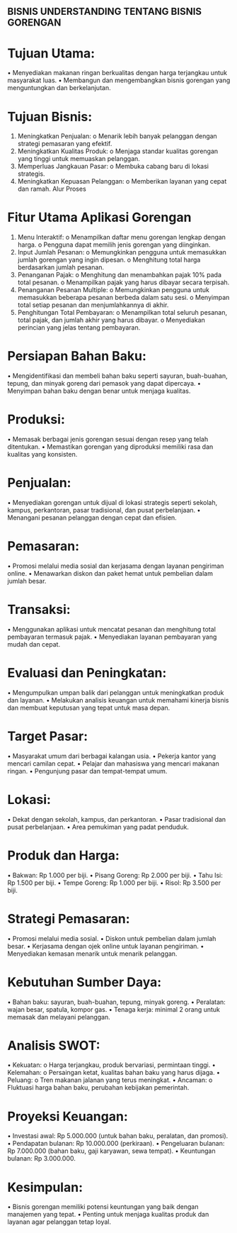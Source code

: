 ## BISNIS UNDERSTANDING TENTANG BISNIS GORENGAN

# Tujuan Utama:
•	Menyediakan makanan ringan berkualitas dengan harga terjangkau untuk masyarakat luas.
•	Membangun dan mengembangkan bisnis gorengan yang menguntungkan dan berkelanjutan.

# Tujuan Bisnis:
1.	Meningkatkan Penjualan:
o	Menarik lebih banyak pelanggan dengan strategi pemasaran yang efektif.
2.	Meningkatkan Kualitas Produk:
o	Menjaga standar kualitas gorengan yang tinggi untuk memuaskan pelanggan.
3.	Memperluas Jangkauan Pasar:
o	Membuka cabang baru di lokasi strategis.
4.	Meningkatkan Kepuasan Pelanggan:
o	Memberikan layanan yang cepat dan ramah.
Alur Proses

# Fitur Utama Aplikasi Gorengan
1.	Menu Interaktif:
o	Menampilkan daftar menu gorengan lengkap dengan harga.
o	Pengguna dapat memilih jenis gorengan yang diinginkan.
2.	Input Jumlah Pesanan:
o	Memungkinkan pengguna untuk memasukkan jumlah gorengan yang ingin dipesan.
o	Menghitung total harga berdasarkan jumlah pesanan.
3.	Penanganan Pajak:
o	Menghitung dan menambahkan pajak 10% pada total pesanan.
o	Menampilkan pajak yang harus dibayar secara terpisah.
4.	Penanganan Pesanan Multiple:
o	Memungkinkan pengguna untuk memasukkan beberapa pesanan berbeda dalam satu sesi.
o	Menyimpan total setiap pesanan dan menjumlahkannya di akhir.
5.	Penghitungan Total Pembayaran:
o	Menampilkan total seluruh pesanan, total pajak, dan jumlah akhir yang harus dibayar.
o	Menyediakan perincian yang jelas tentang pembayaran.

# Persiapan Bahan Baku:
•	Mengidentifikasi dan membeli bahan baku seperti sayuran, buah-buahan, tepung, dan minyak goreng dari pemasok yang dapat dipercaya.
•	Menyimpan bahan baku dengan benar untuk menjaga kualitas.

# Produksi:
•	Memasak berbagai jenis gorengan sesuai dengan resep yang telah ditentukan.
•	Memastikan gorengan yang diproduksi memiliki rasa dan kualitas yang konsisten.

# Penjualan:
•	Menyediakan gorengan untuk dijual di lokasi strategis seperti sekolah, kampus, perkantoran, pasar tradisional, dan pusat perbelanjaan.
•	Menangani pesanan pelanggan dengan cepat dan efisien.

# Pemasaran:
•	Promosi melalui media sosial dan kerjasama dengan layanan pengiriman online.
•	Menawarkan diskon dan paket hemat untuk pembelian dalam jumlah besar.

# Transaksi:
•	Menggunakan aplikasi untuk mencatat pesanan dan menghitung total pembayaran termasuk pajak.
•	Menyediakan layanan pembayaran yang mudah dan cepat.

# Evaluasi dan Peningkatan:
•	Mengumpulkan umpan balik dari pelanggan untuk meningkatkan produk dan layanan.
•	Melakukan analisis keuangan untuk memahami kinerja bisnis dan membuat keputusan yang tepat untuk masa depan.

# Target Pasar:
•	Masyarakat umum dari berbagai kalangan usia.
•	Pekerja kantor yang mencari camilan cepat.
•	Pelajar dan mahasiswa yang mencari makanan ringan.
•	Pengunjung pasar dan tempat-tempat umum.

# Lokasi:
•	Dekat dengan sekolah, kampus, dan perkantoran.
•	Pasar tradisional dan pusat perbelanjaan.
•	Area pemukiman yang padat penduduk.

# Produk dan Harga:
•	Bakwan: Rp 1.000 per biji.
•	Pisang Goreng: Rp 2.000 per biji.
•	Tahu Isi: Rp 1.500 per biji.
•	Tempe Goreng: Rp 1.000 per biji.
•	Risol: Rp 3.500 per biji.

# Strategi Pemasaran:
•	Promosi melalui media sosial.
•	Diskon untuk pembelian dalam jumlah besar.
•	Kerjasama dengan ojek online untuk layanan pengiriman.
•	Menyediakan kemasan menarik untuk menarik pelanggan.

# Kebutuhan Sumber Daya:
•	Bahan baku: sayuran, buah-buahan, tepung, minyak goreng.
•	Peralatan: wajan besar, spatula, kompor gas.
•	Tenaga kerja: minimal 2 orang untuk memasak dan melayani pelanggan.

# Analisis SWOT:
•	Kekuatan:
o	Harga terjangkau, produk bervariasi, permintaan tinggi.
•	Kelemahan:
o	Persaingan ketat, kualitas bahan baku yang harus dijaga.
•	Peluang:
o	Tren makanan jalanan yang terus meningkat.
•	Ancaman:
o	Fluktuasi harga bahan baku, perubahan kebijakan pemerintah.

# Proyeksi Keuangan:
•	Investasi awal: Rp 5.000.000 (untuk bahan baku, peralatan, dan promosi).
•	Pendapatan bulanan: Rp 10.000.000 (perkiraan).
•	Pengeluaran bulanan: Rp 7.000.000 (bahan baku, gaji karyawan, sewa tempat).
•	Keuntungan bulanan: Rp 3.000.000.

# Kesimpulan:
•	Bisnis gorengan memiliki potensi keuntungan yang baik dengan manajemen yang tepat.
•	Penting untuk menjaga kualitas produk dan layanan agar pelanggan tetap loyal.

